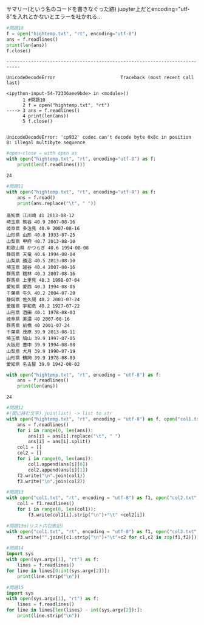 
サマリー(という名のコードを書きなぐった跡)
jupyter上だとencoding="utf-8"を入れとかないとエラーを吐かれる...


```python
#問題10
f = open("hightemp.txt", "rt", encoding="utf-8")
ans = f.readlines()
print(len(ans))
f.close()
```


    ---------------------------------------------------------------------------

    UnicodeDecodeError                        Traceback (most recent call last)

    <ipython-input-54-72336aee9bde> in <module>()
          1 #問題10
          2 f = open("hightemp.txt", "rt")
    ----> 3 ans = f.readlines()
          4 print(len(ans))
          5 f.close()
    

    UnicodeDecodeError: 'cp932' codec can't decode byte 0x8c in position 8: illegal multibyte sequence



```python
#open~close ⇔ with open as
with open("hightemp.txt", "rt", encoding="utf-8") as f:
    print(len(f.readlines()))
```

    24
    


```python
#問題11
with open("hightemp.txt", "rt", encoding="utf-8") as f:
    ans = f.read()
    print(ans.replace("\t", " "))
```

    高知県 江川崎 41 2013-08-12
    埼玉県 熊谷 40.9 2007-08-16
    岐阜県 多治見 40.9 2007-08-16
    山形県 山形 40.8 1933-07-25
    山梨県 甲府 40.7 2013-08-10
    和歌山県 かつらぎ 40.6 1994-08-08
    静岡県 天竜 40.6 1994-08-04
    山梨県 勝沼 40.5 2013-08-10
    埼玉県 越谷 40.4 2007-08-16
    群馬県 館林 40.3 2007-08-16
    群馬県 上里見 40.3 1998-07-04
    愛知県 愛西 40.3 1994-08-05
    千葉県 牛久 40.2 2004-07-20
    静岡県 佐久間 40.2 2001-07-24
    愛媛県 宇和島 40.2 1927-07-22
    山形県 酒田 40.1 1978-08-03
    岐阜県 美濃 40 2007-08-16
    群馬県 前橋 40 2001-07-24
    千葉県 茂原 39.9 2013-08-11
    埼玉県 鳩山 39.9 1997-07-05
    大阪府 豊中 39.9 1994-08-08
    山梨県 大月 39.9 1990-07-19
    山形県 鶴岡 39.9 1978-08-03
    愛知県 名古屋 39.9 1942-08-02
    
    


```python
with open("hightemp.txt", "rt", encoding = "utf-8") as f:
    ans = f.readlines()
    print(len(ans))
```

    24
    


```python
#問題12
#(間に挟む文字).join(list) -> list to str
with open("hightemp.txt", "rt", encoding = "utf-8") as f, open("col1.txt", "w", encoding = "utf-8") as f2, open("col2.txt", "w", encoding = "utf-8") as f3:
    ans = f.readlines()
    for i in range(0, len(ans)):
        ans[i] = ans[i].replace("\t", " ")
        ans[i] = ans[i].split()
    col1 = []
    col2 = []
    for i in range(0, len(ans)):
        col1.append(ans[i][0])
        col2.append(ans[i][1])
    f2.write("\n".join(col1))
    f3.write("\n".join(col2))
```


```python
#問題13
with open("col1.txt", "rt", encoding = "utf-8") as f1, open("col2.txt", "rt", encoding = "utf-8") as f2, open("col3.txt", "w", encoding = "utf-8") as f3:
    col1 = f1.readlines()
    for i in range(0, len(col1)):
        f3.write(col1[i].strip("\n")+"\t" +col2[i])
```


```python
#問題13α(リスト内包表記)
with open("col1.txt", "rt", encoding = "utf-8") as f1, open("col2.txt", "rt", encoding = "utf-8") as f2, open("col3.txt", "w", encoding = "utf-8") as f3:
    f3.write("".join([c1.strip("\n")+"\t"+c2 for c1,c2 in zip(f1,f2)]))
```


```python
#問題14
import sys
with open(sys.argv[1], "rt") as f:
    lines = f.readlines()
for line in lines[0:int(sys.argv[2])]:
    print(line.strip("\n"))
```


```python
#問題15
import sys
with open(sys.argv[1], "rt") as f:
    lines = f.readlines()
for line in lines[len(lines) - int(sys.argv[2]):]:
    print(line.strip("\n"))
```

